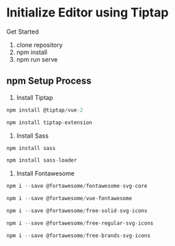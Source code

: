 # Initialize Editor using Tiptap

Get Started

1. clone repository
2. npm install
3. npm run serve

## npm Setup Process

1. Install Tiptap

```jsx
npm install @tiptap/vue-2

npm install tiptap-extension
```

1. Install Sass

```jsx
npm install sass

npm install sass-loader
```

1. Install Fontawesome

```jsx
npm i --save @fortawesome/fontawesome-svg-core

npm i --save @fortawesome/vue-fontawesome

npm i --save @fortawesome/free-solid-svg-icons

npm i --save @fortawesome/free-regular-svg-icons

npm i --save @fortawesome/free-brands-svg-icons
```
